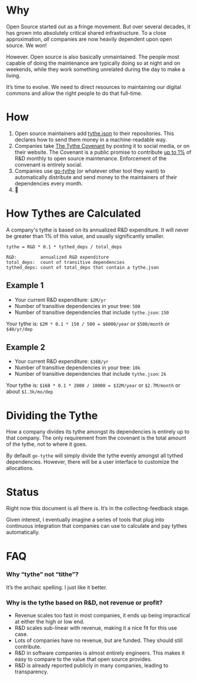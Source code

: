 # Why

Open Source started out as a fringe movement. But over several decades, it has grown into absolutely critical shared infrastructure. To a close approximation, *all* companies are now heavily dependent upon open source. We won!

However. Open source is also basically unmaintained. The people most capable of doing the maintenance are typically doing so at night and on weekends, while they work something unrelated during the day to make a living.

It’s time to evolve. We need to direct resources to maintaining our digital commons and allow the right people to do that full-time.

# How

1. Open source maintainers add [tythe.json](./tythe-sample.json) to their repositories. This declares how to send them money in a machine-readable way.
2. Companies take [The Tythe Covenant](./covenant.md) by posting it to social media, or on their website. The Covenant is a public promise to contribute [up to 1%](#how-tythes-are-calculated) of R&D monthly to open source maintenance. Enforcement of the convenant is entirely social.
3. Companies use [go-tythe](#status) (or whatever other tool they want) to automatically distribute and send money to the maintainers of their dependencies every month.
4. 🙌

# How Tythes are Calculated

A company's tythe is based on its annualized R&D expenditure. It will never be greater than 1% of this value, and usually significantly smaller.

```
tythe = R&D * 0.1 * tythed_deps / total_deps

R&D:         annualized R&D expenditure
total_deps:  count of transitive dependencies
tythed_deps: count of total_deps that contain a tythe.json
```

## Example 1

 * Your current R&D expenditure: `$2M/yr`
 * Number of transitive dependencies in your tree: `500`
 * Number of transitive dependencies that include `tythe.json`: `150`
 
Your tythe is: `$2M * 0.1 * 150 / 500 = $6000/year` or `$500/month` or `$40/yr/dep`

## Example 2

 * Your current R&D expenditure: `$16B/yr`
 * Number of transitive dependencies in your tree: `10k`
 * Number of transitive dependencies that include `tythe.json`: `2k`

Your tythe is: `$16B * 0.1 * 2000 / 10000 = $32M/year` or `$2.7M/month` or about `$1.3k/mo/dep`


# Dividing the Tythe

How a company divides its tythe amongst its dependencies is entirely up to that company. The only requirement from the covenant is the total amount of the tythe, not to where it goes.

By default `go-tythe` will simply divide the tythe evenly amongst all tythed dependencies. However, there will be a user interface to customize the allocations.

# Status

Right now this document is all there is. It’s in the collecting-feedback stage.

Given interest, I eventually imagine a series of tools that plug into continuous integration that companies can use to calculate and pay tythes automatically.

# FAQ

### Why “tythe” not “tithe”?
It’s the archaic spelling. I just like it better.

### Why is the tythe based on R&D, not revenue or profit?
 * Revenue scales too fast in most companies, it ends up being impractical at either the high or low end.
 * R&D scales sub-linear with revenue, making it a nice fit for this use case.
 * Lots of companies have no revenue, but are funded. They should still contribute.
 * R&D in software companies is almost entirely engineers. This makes it easy to compare to the value that open source provides.
 * R&D is already reported publicly in many companies, leading to transparency.
